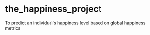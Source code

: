 # the_happiness_project
 To predict an individual's happiness level based on global happiness metrics
